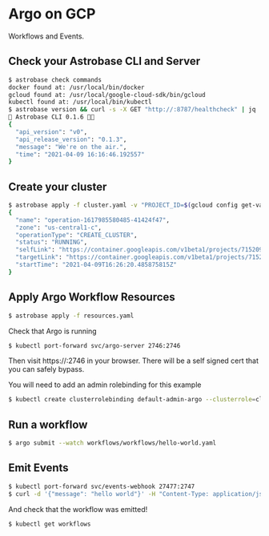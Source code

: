 # Argo on GCP

Workflows and Events.

## Check your Astrobase CLI and Server

```sh
$ astrobase check commands
docker found at: /usr/local/bin/docker
gcloud found at: /usr/local/google-cloud-sdk/bin/gcloud
kubectl found at: /usr/local/bin/kubectl
$ astrobase version && curl -s -X GET "http://:8787/healthcheck" | jq
🚀 Astrobase CLI 0.1.6 🧑‍🚀
{
  "api_version": "v0",
  "api_release_version": "0.1.3",
  "message": "We're on the air.",
  "time": "2021-04-09 16:16:46.192557"
}
```

## Create your cluster

```sh
$ astrobase apply -f cluster.yaml -v "PROJECT_ID=$(gcloud config get-value project) LOCATION=us-central1-c"
{
  "name": "operation-1617985580485-41424f47",
  "zone": "us-central1-c",
  "operationType": "CREATE_CLUSTER",
  "status": "RUNNING",
  "selfLink": "https://container.googleapis.com/v1beta1/projects/715209933323/zones/us-central1-c/operations/operation-1617985580485-41424f47",
  "targetLink": "https://container.googleapis.com/v1beta1/projects/715209933323/zones/us-central1-c/clusters/workflows",
  "startTime": "2021-04-09T16:26:20.485875815Z"
}
```

## Apply Argo Workflow Resources

```sh
$ astrobase apply -f resources.yaml
```

Check that Argo is running

```sh
$ kubectl port-forward svc/argo-server 2746:2746
```

Then visit https://:2746 in your browser. There will be a self signed cert that you can safely bypass.

You will need to add an admin rolebinding for this example

```sh
$ kubectl create clusterrolebinding default-admin-argo --clusterrole=cluster-admin --user=system:serviceaccount:default:default
```

## Run a workflow

```sh
$ argo submit --watch workflows/workflows/hello-world.yaml
```

## Emit Events

```sh
$ kubectl port-forward svc/events-webhook 27477:2747
$ curl -d '{"message": "hello world"}' -H "Content-Type: application/json" -X POST http://localhost:27477/example
```

And check that the workflow was emitted!

```sh
$ kubectl get workflows
```
